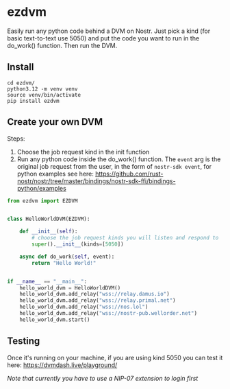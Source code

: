 # ezdvm
Easily run any python code behind a DVM on Nostr. Just pick a kind (for basic text-to-text use 5050) and put the code you want to run in the do_work() function. Then run the DVM. 

## Install

```commandline
cd ezdvm/
python3.12 -m venv venv
source venv/bin/activate
pip install ezdvm
```

## Create your own DVM

Steps:
1. Choose the job request kind in the init function
2. Run any python code inside the do_work() function. The `event` arg is the original job request from the user, in the form of `nostr-sdk event`, for python examples see here: https://github.com/rust-nostr/nostr/tree/master/bindings/nostr-sdk-ffi/bindings-python/examples

```python
from ezdvm import EZDVM


class HelloWorldDVM(EZDVM):

    def __init__(self):
        # choose the job request kinds you will listen and respond to
        super().__init__(kinds=[5050])

    async def do_work(self, event):
        return "Hello World!"


if __name__ == "__main__":
    hello_world_dvm = HelloWorldDVM()
    hello_world_dvm.add_relay("wss://relay.damus.io")
    hello_world_dvm.add_relay("wss://relay.primal.net")
    hello_world_dvm.add_relay("wss://nos.lol")
    hello_world_dvm.add_relay("wss://nostr-pub.wellorder.net")
    hello_world_dvm.start()
```



## Testing

Once it's running on your machine, if you are using kind 5050 you can test it here: https://dvmdash.live/playground/ 

_Note that currently you have to use a NIP-07 extension to login first_ 



